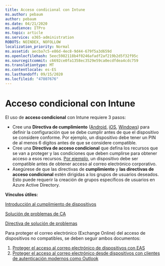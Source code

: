 ```yaml
---
title: Acceso condicional con Intune
ms.author: pebaum
author: pebaum
ms.date: 04/21/2020
ms.audience: ITPro
ms.topic: article
ms.service: o365-administration
ROBOTS: NOINDEX, NOFOLLOW
localization_priority: Normal
ms.assetid: aecba7c5-e86d-4ec8-9d44-679f5a3d659d
ms.openlocfilehash: 5eec5982118b4f0246afadf2af219b2d5f32f95c
ms.sourcegitcommit: c6692ce0fa1358ec3529e59ca0ecdfdea4cdc759
ms.translationtype: MT
ms.contentlocale: es-ES
ms.lasthandoff: 09/15/2020
ms.locfileid: "47807676"
---
```

# <a name="conditional-access-with-intune"></a>Acceso condicional con Intune

El uso de  **acceso condicional**  con Intune requiere 3 pasos:

- Cree una  **Directiva de cumplimiento**  ([Android](https://docs.microsoft.com/intune/compliance-policy-create-android),  [iOS](https://docs.microsoft.com/intune/compliance-policy-create-ios),  [Windows](https://docs.microsoft.com//intune/compliance-policy-create-windows)) para definir la configuración que se debe cumplir antes de que el dispositivo se considere conforme. Por ejemplo, un dispositivo debe tener un PIN de al menos 6 dígitos antes de que se considere compatible.
- Cree una **Directiva de acceso condicional**  que defina los recursos que se van a proteger y las condiciones que deben cumplirse para obtener acceso a esos recursos.  [Por ejemplo,](https://docs.microsoft.com/intune/tutorial-protect-email-on-unmanaged-devices#create-conditional-access-policies)  un dispositivo debe ser compatible antes de obtener acceso al correo electrónico corporativo.
- Asegúrese de que las directivas de **cumplimiento**  y  **las directivas de acceso condicional**  estén dirigidas a los grupos de usuarios deseados. Esto puede requerir la creación de grupos específicos de usuarios en Azure Active Directory.

**Vínculos útiles:**

[Introducción al cumplimiento de dispositivos](https://docs.microsoft.com/intune/device-compliance-get-started)

[Solución de problemas de CA](https://docs.microsoft.com/intune/troubleshoot-conditional-access)

[Directiva de solución de problemas](https://docs.microsoft.com/intune/troubleshoot-policies-in-microsoft-intune)

Para proteger el correo electrónico (Exchange Online) del acceso de dispositivos no compatibles, se deben seguir ambos documentos:

1. [Proteger el acceso al correo electrónico de dispositivos con EAS](https://docs.microsoft.com/intune/tutorial-protect-email-on-unmanaged-devices)
2. [Proteger el acceso al correo electrónico desde dispositivos con clientes de autenticación modernos como Outlook](https://docs.microsoft.com/intune/tutorial-protect-email-on-enrolled-devices)
